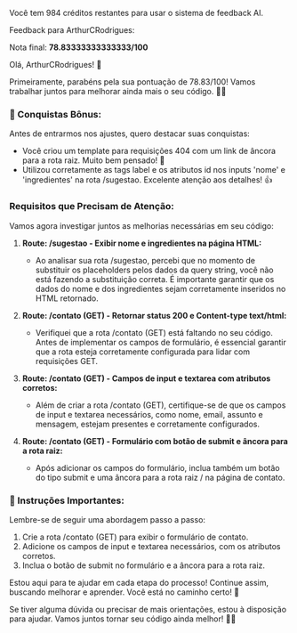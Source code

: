 Você tem 984 créditos restantes para usar o sistema de feedback AI.

Feedback para ArthurCRodrigues:

Nota final: **78.83333333333333/100**

Olá, ArthurCRodrigues! 🚀

Primeiramente, parabéns pela sua pontuação de 78.83/100! Vamos trabalhar juntos para melhorar ainda mais o seu código. 👨‍💻

### 🎉 Conquistas Bônus:
Antes de entrarmos nos ajustes, quero destacar suas conquistas:
- Você criou um template para requisições 404 com um link de âncora para a rota raiz. Muito bem pensado! 👏
- Utilizou corretamente as tags label e os atributos id nos inputs 'nome' e 'ingredientes' na rota /sugestao. Excelente atenção aos detalhes! 👍

### Requisitos que Precisam de Atenção:
Vamos agora investigar juntos as melhorias necessárias em seu código:

1. **Route: /sugestao - Exibir nome e ingredientes na página HTML:**
   - Ao analisar sua rota /sugestao, percebi que no momento de substituir os placeholders pelos dados da query string, você não está fazendo a substituição correta. É importante garantir que os dados do nome e dos ingredientes sejam corretamente inseridos no HTML retornado.

2. **Route: /contato (GET) - Retornar status 200 e Content-type text/html:**
   - Verifiquei que a rota /contato (GET) está faltando no seu código. Antes de implementar os campos de formulário, é essencial garantir que a rota esteja corretamente configurada para lidar com requisições GET.

3. **Route: /contato (GET) - Campos de input e textarea com atributos corretos:**
   - Além de criar a rota /contato (GET), certifique-se de que os campos de input e textarea necessários, como nome, email, assunto e mensagem, estejam presentes e corretamente configurados.

4. **Route: /contato (GET) - Formulário com botão de submit e âncora para a rota raiz:**
   - Após adicionar os campos do formulário, inclua também um botão do tipo submit e uma âncora para a rota raiz / na página de contato.

### 📝 Instruções Importantes:
Lembre-se de seguir uma abordagem passo a passo:
1. Crie a rota /contato (GET) para exibir o formulário de contato.
2. Adicione os campos de input e textarea necessários, com os atributos corretos.
3. Inclua o botão de submit no formulário e a âncora para a rota raiz.

Estou aqui para te ajudar em cada etapa do processo! Continue assim, buscando melhorar e aprender. Você está no caminho certo! 💪

Se tiver alguma dúvida ou precisar de mais orientações, estou à disposição para ajudar. Vamos juntos tornar seu código ainda melhor! 🚀💡